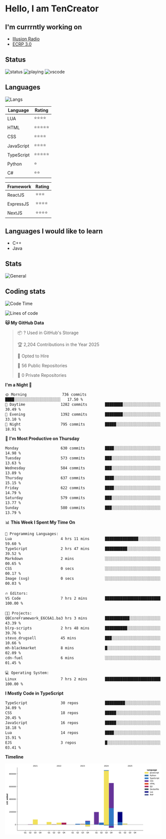 # Hello, I am TenCreator

## I'm currrntly working on
- [Illusion Radio](https://illusionradio.co.uk/)
- [ECRP 3.0](http://github.com/Emerald-Coast-Roleplay/)

## Status
![status](https://api.statusbadges.me/badge/status/518334475038359555?simple=true&style=for-the-badge)
![playing](https://api.statusbadges.me/badge/playing/518334475038359555?style=for-the-badge)
![vscode](https://api.statusbadges.me/badge/vscode/518334475038359555?style=for-the-badge)

## Languages
![Langs](https://github-readme-stats.vercel.app/api/top-langs/?username=tencreator&layout=compact&theme=radical)


|Language|Rating|
|--------|------|
|LUA|⭐️⭐️⭐️⭐️|
|HTML|⭐️⭐️⭐️⭐️⭐️|
|CSS|⭐️⭐️⭐️⭐️|
|JavaScript|⭐️⭐️⭐️⭐️|
|TypeScript|⭐️⭐️⭐️⭐️⭐️|
|Python|⭐️|
|C#|⭐️⭐️ |

|Framework|Rating|
|--------|------|
|ReactJS|⭐️⭐️⭐|
|ExpressJS|⭐️⭐️⭐️⭐️|
|NextJS|⭐️⭐️⭐⭐️|

## Languages I would like to learn
- C++
- Java

## Stats
![General](https://github-readme-stats.vercel.app/api?username=tencreator&show_icons=true&theme=radical)

## Coding stats

<!--START_SECTION:waka-->
![Code Time](http://img.shields.io/badge/Code%20Time-537%20hrs%2032%20mins-blue)

![Lines of code](https://img.shields.io/badge/From%20Hello%20World%20I%27ve%20Written-2.2%20million%20lines%20of%20code-blue)

**🐱 My GitHub Data** 

> 📦 ? Used in GitHub's Storage 
 > 
> 🏆 2,204 Contributions in the Year 2025
 > 
> 💼 Opted to Hire
 > 
> 📜 56 Public Repositories 
 > 
> 🔑 0 Private Repositories 
 > 
**I'm a Night 🦉** 

```text
🌞 Morning                736 commits         ████░░░░░░░░░░░░░░░░░░░░░   17.50 % 
🌆 Daytime                1282 commits        ████████░░░░░░░░░░░░░░░░░   30.49 % 
🌃 Evening                1392 commits        ████████░░░░░░░░░░░░░░░░░   33.10 % 
🌙 Night                  795 commits         █████░░░░░░░░░░░░░░░░░░░░   18.91 % 
```
📅 **I'm Most Productive on Thursday** 

```text
Monday                   630 commits         ████░░░░░░░░░░░░░░░░░░░░░   14.98 % 
Tuesday                  573 commits         ███░░░░░░░░░░░░░░░░░░░░░░   13.63 % 
Wednesday                584 commits         ███░░░░░░░░░░░░░░░░░░░░░░   13.89 % 
Thursday                 637 commits         ████░░░░░░░░░░░░░░░░░░░░░   15.15 % 
Friday                   622 commits         ████░░░░░░░░░░░░░░░░░░░░░   14.79 % 
Saturday                 579 commits         ███░░░░░░░░░░░░░░░░░░░░░░   13.77 % 
Sunday                   580 commits         ███░░░░░░░░░░░░░░░░░░░░░░   13.79 % 
```


📊 **This Week I Spent My Time On** 

```text
💬 Programming Languages: 
Lua                      4 hrs 11 mins       ███████████████░░░░░░░░░░   59.60 % 
TypeScript               2 hrs 47 mins       ██████████░░░░░░░░░░░░░░░   39.52 % 
Markdown                 2 mins              ░░░░░░░░░░░░░░░░░░░░░░░░░   00.65 % 
CSS                      0 secs              ░░░░░░░░░░░░░░░░░░░░░░░░░   00.17 % 
Image (svg)              0 secs              ░░░░░░░░░░░░░░░░░░░░░░░░░   00.03 % 

🔥 Editors: 
VS Code                  7 hrs 2 mins        █████████████████████████   100.00 % 

🐱‍💻 Projects: 
QBCoreFramework_E6C6A1.ba3 hrs 3 mins        ███████████░░░░░░░░░░░░░░   43.39 % 
blrp-scripts             2 hrs 48 mins       ██████████░░░░░░░░░░░░░░░   39.76 % 
stevo_drugsell           45 mins             ███░░░░░░░░░░░░░░░░░░░░░░   10.66 % 
mh-blackmarket           8 mins              █░░░░░░░░░░░░░░░░░░░░░░░░   02.09 % 
cdn-fuel                 6 mins              ░░░░░░░░░░░░░░░░░░░░░░░░░   01.45 % 

💻 Operating System: 
Linux                    7 hrs 2 mins        █████████████████████████   100.00 % 
```

**I Mostly Code in TypeScript** 

```text
TypeScript               30 repos            █████████░░░░░░░░░░░░░░░░   34.09 % 
CSS                      18 repos            █████░░░░░░░░░░░░░░░░░░░░   20.45 % 
JavaScript               16 repos            █████░░░░░░░░░░░░░░░░░░░░   18.18 % 
Lua                      14 repos            ████░░░░░░░░░░░░░░░░░░░░░   15.91 % 
EJS                      3 repos             █░░░░░░░░░░░░░░░░░░░░░░░░   03.41 % 
```



**Timeline**

![Lines of Code chart](https://raw.githubusercontent.com/tencreator/tencreator/main/assets/bar_graph.png)


<!--END_SECTION:waka-->
